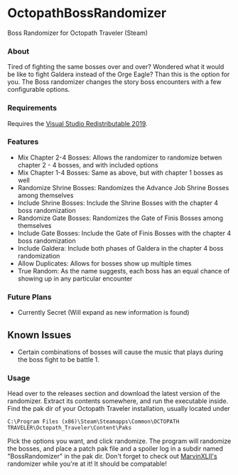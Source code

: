 # OctopathBossRandomizer
Boss Randomizer for Octopath Traveler (Steam)

### About
Tired of fighting the same bosses over and over? Wondered what it would be like to fight Galdera instead of the Orge Eagle? 
Than this is the option for you. The Boss randomizer changes the story boss encounters with a few configurable options. 

### Requirements
Requires the [Visual Studio Redistributable 2019](https://support.microsoft.com/en-us/help/2977003/the-latest-supported-visual-c-downloads).

### Features
- Mix Chapter 2-4 Bosses: Allows the randomizer to randomize betwen chapter 2 - 4 bosses, and with included options
- Mix Chapter 1-4 Bosses: Same as above, but with chapter 1 bosses as well
- Randomize Shrine Bosses: Randomizes the Advance Job Shrine Bosses among themselves
- Include Shrine Bosses: Include the Shrine Bosses with the chapter 4 boss randomization
- Randomize Gate Bosses: Randomizes the Gate of Finis Bosses among themselves
- Include Gate Bosses: Include the Gate of Finis Bosses with the chapter 4 boss randomization
- Include Galdera: Include both phases of Galdera in the chapter 4 boss randomization
- Allow Duplicates: Allows for bosses show up multiple times
- True Random: As the name suggests, each boss has an equal chance of showing up in any particular encounter

### Future Plans

- Currently Secret (Will expand as new information is found)

## Known Issues

- Certain combinations of bosses will cause the music that plays during the boss fight to be battle 1.

### Usage
Head over to the releases section and download the latest version of the randomizer. Extract its contents somewhere, and run the executable inside.  
Find the pak dir of your Octopath Traveler installation, usually located under
```
C:\Program Files (x86)\Steam\Steamapps\Common\OCTOPATH TRAVELER\Octopath_Traveler\Content\Paks
```
Pick the options you want, and click randomize. The program will randomize the bosses, and place a patch pak file and a spoiler log in a subdir
named "BossRandomizer" in the pak dir.
Don't forget to check out [MarvinXLII's](https://github.com/MarvinXLII/OctopathTravelerJobRandomizer) randomizer 
while you're at it! It should be compatable!